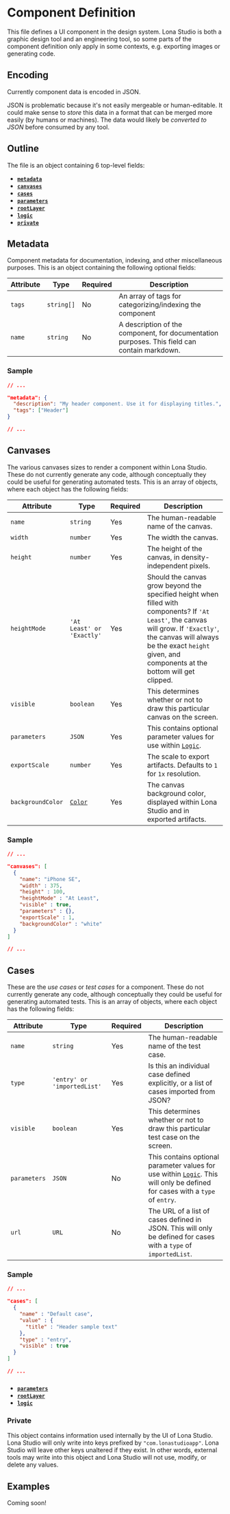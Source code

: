 # Component Definition

This file defines a UI component in the design system. Lona Studio is both a graphic design tool and an engineering tool, so some parts of the component definition only apply in some contexts, e.g. exporting images or generating code.

## Encoding

Currently component data is encoded in JSON.

JSON is problematic because it's not easily mergeable or human-editable. It could make sense to _store_ this data in a format that can be merged more easily (by humans or machines). The data would likely be _converted to JSON_ before consumed by any tool.

## Outline

The file is an object containing 6 top-level fields:

- [**`metadata`**](#metadata)
- [**`canvases`**](#canvases)
- [**`cases`**](#cases)
- [**`parameters`**](#parameters)
- [**`rootLayer`**](#rootLayer)
- [**`logic`**](#logic)
- [**`private`**](#private)

## Metadata

Component metadata for documentation, indexing, and other miscellaneous purposes. This is an object containing the following optional fields:

|Attribute|Type|Required|Description|
|---|---|---|---|
|`tags`|`string[]`|No|An array of tags for categorizing/indexing the component|
|`name`|`string`|No|A description of the component, for documentation purposes. This field can contain markdown.|

### Sample

```json
// ...

"metadata": {
  "description": "My header component. Use it for displaying titles.",
  "tags": ["Header"]
}

// ...
```

## Canvases

The various canvases sizes to render a component within Lona Studio. These do not currently generate any code, although conceptually they could be useful for generating automated tests. This is an array of objects, where each object has the following fields:

|Attribute|Type|Required|Description|
|---|---|---|---|
|`name`|`string`|Yes|The human-readable name of the canvas.|
|`width`|`number`|Yes|The width the canvas.|
|`height`|`number`|Yes|The height of the canvas, in density-independent pixels.|
|`heightMode`|`'At Least' or 'Exactly'`|Yes|Should the canvas grow beyond the specified height when filled with components? If `'At Least'`, the canvas will grow. If `'Exactly'`, the canvas will always be the exact `height` given, and components at the bottom will get clipped. |
|`visible`|`boolean`|Yes|This determines whether or not to draw this particular canvas on the screen.|
|`parameters`|`JSON`|Yes|This contains optional parameter values for use within [`Logic`](#logic).|
|`exportScale`|`number`|Yes|The scale to export artifacts. Defaults to `1` for `1x` resolution.|
|`backgroundColor`|[`Color`](./colors.md#color-type)|Yes|The canvas background color, displayed within Lona Studio and in exported artifacts.|

### Sample

```json
// ...

"canvases": [
  {
    "name": "iPhone SE",
    "width" : 375,
    "height" : 100,
    "heightMode" : "At Least",
    "visible" : true,
    "parameters" : {},
    "exportScale" : 1,
    "backgroundColor" : "white"
  }
]

// ...
```

## Cases

These are the _use cases_ or _test cases_ for a component. These do not currently generate any code, although conceptually they could be useful for generating automated tests. This is an array of objects, where each object has the following fields:

|Attribute|Type|Required|Description|
|---|---|---|---|
|`name`|`string`|Yes|The human-readable name of the test case.|
|`type`|`'entry' or 'importedList'`|Yes|Is this an individual case defined explicitly, or a list of cases imported from JSON?|
|`visible`|`boolean`|Yes|This determines whether or not to draw this particular test case on the screen.|
|`parameters`|`JSON`|No|This contains optional parameter values for use within [`Logic`](#logic). This will only be defined for cases with a `type` of `entry`.|
|`url`|`URL`|No|The URL of a list of cases defined in JSON. This will only be defined for cases with a `type` of `importedList`.|

### Sample

```json
// ...

"cases": [
  {
    "name" : "Default case",
    "value" : {
      "title" : "Header sample text"
    },
    "type" : "entry",
    "visible" : true
  }
]

// ...
```

###

- [**`parameters`**](#parameters)
- [**`rootLayer`**](#rootLayer)
- [**`logic`**](#logic)

### Private

This object contains information used internally by the UI of Lona Studio. Lona Studio will only write into keys prefixed by `"com.lonastudioapp"`. Lona Studio will leave other keys unaltered if they exist. In other words, external tools may write into this object and Lona Studio will not use, modify, or delete any values.

## Examples

Coming soon!
